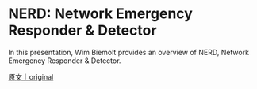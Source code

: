 
# NERD: Network Emergency Responder &amp; Detector

In this presentation, Wim Biemolt provides an overview of NERD, Network Emergency Responder &amp; Detector.

[原文｜original](https://insights.sei.cmu.edu/library/nerd-network-emergency-responder-detector/)
        